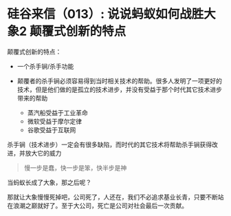 # 硅谷来信（013）: 说说蚂蚁如何战胜大象2 颠覆式创新的特点

颠覆式创新的特点：

- 一个杀手锏/杀手功能
- 颠覆者的杀手锏必须容易得到当时相关技术的帮助。很多人发明了一项更好的技术，但是他们做的是孤立的技术进步，并没有受益于那个时代其它技术进步带来的帮助

  - 蒸汽船受益于工业革命
  - 微软受益于摩尔定律
  - 谷歌受益于互联网

杀手锏（技术进步）一定会有很多缺陷，而时代的其它技术将帮助杀手锏获得改进，并放大它的威力

> 慢一步是蠢，快一步是笨，快半步是神

当蚂蚁长成了大象，那之后呢？

那就让大象慢慢死掉吧，公司死了，人还在，我们不必追求基业长青，只要不断站在浪潮之巅就好了。至于大公司，死亡是公司对社会最后一次贡献。
